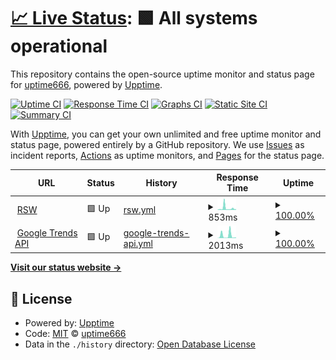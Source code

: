 # [📈 Live Status](https://up.ferdi.js.cool): <!--live status--> **🟩 All systems operational**

This repository contains the open-source uptime monitor and status page for [uptime666](https://up.ferdi.js.cool), powered by [Upptime](https://github.com/upptime/upptime).

[![Uptime CI](https://github.com/uptime666/upptime/workflows/Uptime%20CI/badge.svg)](https://github.com/uptime666/upptime/actions?query=workflow%3A%22Uptime+CI%22)
[![Response Time CI](https://github.com/uptime666/upptime/workflows/Response%20Time%20CI/badge.svg)](https://github.com/uptime666/upptime/actions?query=workflow%3A%22Response+Time+CI%22)
[![Graphs CI](https://github.com/uptime666/upptime/workflows/Graphs%20CI/badge.svg)](https://github.com/uptime666/upptime/actions?query=workflow%3A%22Graphs+CI%22)
[![Static Site CI](https://github.com/uptime666/upptime/workflows/Static%20Site%20CI/badge.svg)](https://github.com/uptime666/upptime/actions?query=workflow%3A%22Static+Site+CI%22)
[![Summary CI](https://github.com/uptime666/upptime/workflows/Summary%20CI/badge.svg)](https://github.com/uptime666/upptime/actions?query=workflow%3A%22Summary+CI%22)

With [Upptime](https://upptime.js.org), you can get your own unlimited and free uptime monitor and status page, powered entirely by a GitHub repository. We use [Issues](https://github.com/uptime666/upptime/issues) as incident reports, [Actions](https://github.com/uptime666/upptime/actions) as uptime monitors, and [Pages](https://up.ferdi.js.cool) for the status page.

<!--start: status pages-->
<!-- This summary is generated by Upptime (https://github.com/upptime/upptime) -->
<!-- Do not edit this manually, your changes will be overwritten -->
<!-- prettier-ignore -->
| URL | Status | History | Response Time | Uptime |
| --- | ------ | ------- | ------------- | ------ |
| <img alt="" src="https://icons.duckduckgo.com/ip3/readsw-bot.myfam2.repl.co.ico" height="13"> [RSW](https://readsw-bot.myfam2.repl.co) | 🟩 Up | [rsw.yml](https://github.com/uptime666/upptime/commits/HEAD/history/rsw.yml) | <details><summary><img alt="Response time graph" src="./graphs/rsw/response-time-week.png" height="20"> 853ms</summary><br><a href="https://up.ferdi.js.cool/history/rsw"><img alt="Response time 840" src="https://img.shields.io/endpoint?url=https%3A%2F%2Fraw.githubusercontent.com%2Fuptime666%2Fupptime%2FHEAD%2Fapi%2Frsw%2Fresponse-time.json"></a><br><a href="https://up.ferdi.js.cool/history/rsw"><img alt="24-hour response time 355" src="https://img.shields.io/endpoint?url=https%3A%2F%2Fraw.githubusercontent.com%2Fuptime666%2Fupptime%2FHEAD%2Fapi%2Frsw%2Fresponse-time-day.json"></a><br><a href="https://up.ferdi.js.cool/history/rsw"><img alt="7-day response time 853" src="https://img.shields.io/endpoint?url=https%3A%2F%2Fraw.githubusercontent.com%2Fuptime666%2Fupptime%2FHEAD%2Fapi%2Frsw%2Fresponse-time-week.json"></a><br><a href="https://up.ferdi.js.cool/history/rsw"><img alt="30-day response time 840" src="https://img.shields.io/endpoint?url=https%3A%2F%2Fraw.githubusercontent.com%2Fuptime666%2Fupptime%2FHEAD%2Fapi%2Frsw%2Fresponse-time-month.json"></a><br><a href="https://up.ferdi.js.cool/history/rsw"><img alt="1-year response time 840" src="https://img.shields.io/endpoint?url=https%3A%2F%2Fraw.githubusercontent.com%2Fuptime666%2Fupptime%2FHEAD%2Fapi%2Frsw%2Fresponse-time-year.json"></a></details> | <details><summary><a href="https://up.ferdi.js.cool/history/rsw">100.00%</a></summary><a href="https://up.ferdi.js.cool/history/rsw"><img alt="All-time uptime 99.81%" src="https://img.shields.io/endpoint?url=https%3A%2F%2Fraw.githubusercontent.com%2Fuptime666%2Fupptime%2FHEAD%2Fapi%2Frsw%2Fuptime.json"></a><br><a href="https://up.ferdi.js.cool/history/rsw"><img alt="24-hour uptime 100.00%" src="https://img.shields.io/endpoint?url=https%3A%2F%2Fraw.githubusercontent.com%2Fuptime666%2Fupptime%2FHEAD%2Fapi%2Frsw%2Fuptime-day.json"></a><br><a href="https://up.ferdi.js.cool/history/rsw"><img alt="7-day uptime 100.00%" src="https://img.shields.io/endpoint?url=https%3A%2F%2Fraw.githubusercontent.com%2Fuptime666%2Fupptime%2FHEAD%2Fapi%2Frsw%2Fuptime-week.json"></a><br><a href="https://up.ferdi.js.cool/history/rsw"><img alt="30-day uptime 99.81%" src="https://img.shields.io/endpoint?url=https%3A%2F%2Fraw.githubusercontent.com%2Fuptime666%2Fupptime%2FHEAD%2Fapi%2Frsw%2Fuptime-month.json"></a><br><a href="https://up.ferdi.js.cool/history/rsw"><img alt="1-year uptime 99.81%" src="https://img.shields.io/endpoint?url=https%3A%2F%2Fraw.githubusercontent.com%2Fuptime666%2Fupptime%2FHEAD%2Fapi%2Frsw%2Fuptime-year.json"></a></details>
| <img alt="" src="https://icons.duckduckgo.com/ip3/googletrends.myfam2.repl.co.ico" height="13"> [Google Trends API](https://googletrends.myfam2.repl.co) | 🟩 Up | [google-trends-api.yml](https://github.com/uptime666/upptime/commits/HEAD/history/google-trends-api.yml) | <details><summary><img alt="Response time graph" src="./graphs/google-trends-api/response-time-week.png" height="20"> 2013ms</summary><br><a href="https://up.ferdi.js.cool/history/google-trends-api"><img alt="Response time 927" src="https://img.shields.io/endpoint?url=https%3A%2F%2Fraw.githubusercontent.com%2Fuptime666%2Fupptime%2FHEAD%2Fapi%2Fgoogle-trends-api%2Fresponse-time.json"></a><br><a href="https://up.ferdi.js.cool/history/google-trends-api"><img alt="24-hour response time 487" src="https://img.shields.io/endpoint?url=https%3A%2F%2Fraw.githubusercontent.com%2Fuptime666%2Fupptime%2FHEAD%2Fapi%2Fgoogle-trends-api%2Fresponse-time-day.json"></a><br><a href="https://up.ferdi.js.cool/history/google-trends-api"><img alt="7-day response time 2013" src="https://img.shields.io/endpoint?url=https%3A%2F%2Fraw.githubusercontent.com%2Fuptime666%2Fupptime%2FHEAD%2Fapi%2Fgoogle-trends-api%2Fresponse-time-week.json"></a><br><a href="https://up.ferdi.js.cool/history/google-trends-api"><img alt="30-day response time 927" src="https://img.shields.io/endpoint?url=https%3A%2F%2Fraw.githubusercontent.com%2Fuptime666%2Fupptime%2FHEAD%2Fapi%2Fgoogle-trends-api%2Fresponse-time-month.json"></a><br><a href="https://up.ferdi.js.cool/history/google-trends-api"><img alt="1-year response time 927" src="https://img.shields.io/endpoint?url=https%3A%2F%2Fraw.githubusercontent.com%2Fuptime666%2Fupptime%2FHEAD%2Fapi%2Fgoogle-trends-api%2Fresponse-time-year.json"></a></details> | <details><summary><a href="https://up.ferdi.js.cool/history/google-trends-api">100.00%</a></summary><a href="https://up.ferdi.js.cool/history/google-trends-api"><img alt="All-time uptime 100.00%" src="https://img.shields.io/endpoint?url=https%3A%2F%2Fraw.githubusercontent.com%2Fuptime666%2Fupptime%2FHEAD%2Fapi%2Fgoogle-trends-api%2Fuptime.json"></a><br><a href="https://up.ferdi.js.cool/history/google-trends-api"><img alt="24-hour uptime 100.00%" src="https://img.shields.io/endpoint?url=https%3A%2F%2Fraw.githubusercontent.com%2Fuptime666%2Fupptime%2FHEAD%2Fapi%2Fgoogle-trends-api%2Fuptime-day.json"></a><br><a href="https://up.ferdi.js.cool/history/google-trends-api"><img alt="7-day uptime 100.00%" src="https://img.shields.io/endpoint?url=https%3A%2F%2Fraw.githubusercontent.com%2Fuptime666%2Fupptime%2FHEAD%2Fapi%2Fgoogle-trends-api%2Fuptime-week.json"></a><br><a href="https://up.ferdi.js.cool/history/google-trends-api"><img alt="30-day uptime 100.00%" src="https://img.shields.io/endpoint?url=https%3A%2F%2Fraw.githubusercontent.com%2Fuptime666%2Fupptime%2FHEAD%2Fapi%2Fgoogle-trends-api%2Fuptime-month.json"></a><br><a href="https://up.ferdi.js.cool/history/google-trends-api"><img alt="1-year uptime 100.00%" src="https://img.shields.io/endpoint?url=https%3A%2F%2Fraw.githubusercontent.com%2Fuptime666%2Fupptime%2FHEAD%2Fapi%2Fgoogle-trends-api%2Fuptime-year.json"></a></details>

<!--end: status pages-->

[**Visit our status website →**](https://up.ferdi.js.cool)

## 📄 License

- Powered by: [Upptime](https://github.com/upptime/upptime)
- Code: [MIT](./LICENSE) © [uptime666](https://up.ferdi.js.cool)
- Data in the `./history` directory: [Open Database License](https://opendatacommons.org/licenses/odbl/1-0/)

